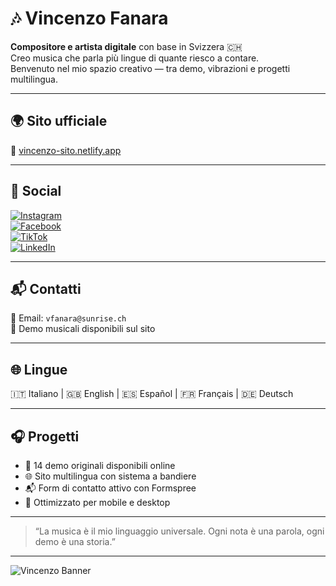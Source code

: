 # 🎶 Vincenzo Fanara

**Compositore e artista digitale** con base in Svizzera 🇨🇭  
Creo musica che parla più lingue di quante riesco a contare.  
Benvenuto nel mio spazio creativo — tra demo, vibrazioni e progetti multilingua.

---

## 🌍 Sito ufficiale

🔗 [vincenzo-sito.netlify.app](https://vincenzo-sito.netlify.app)

---

## 📱 Social

[![Instagram](https://img.shields.io/badge/Instagram-%23E4405F.svg?style=flat&logo=instagram&logoColor=white)](https://instagram.com/vincenzofanara)  
[![Facebook](https://img.shields.io/badge/Facebook-%231877F2.svg?style=flat&logo=facebook&logoColor=white)](https://facebook.com/vincenzofanara)  
[![TikTok](https://img.shields.io/badge/TikTok-%23000000.svg?style=flat&logo=tiktok&logoColor=white)](https://tiktok.com/@vincenzofanara)  
[![LinkedIn](https://img.shields.io/badge/LinkedIn-%230A66C2.svg?style=flat&logo=linkedin&logoColor=white)](https://linkedin.com/in/vincenzofanara)

---

## 📬 Contatti

📧 Email: `vfanara@sunrise.ch`  
📁 Demo musicali disponibili sul sito

---

## 🌐 Lingue

🇮🇹 Italiano | 🇬🇧 English | 🇪🇸 Español | 🇫🇷 Français | 🇩🇪 Deutsch

---

## 🎧 Progetti

- 🎼 14 demo originali disponibili online  
- 🌐 Sito multilingua con sistema a bandiere  
- 📬 Form di contatto attivo con Formspree  
- 📱 Ottimizzato per mobile e desktop

---

> “La musica è il mio linguaggio universale. Ogni nota è una parola, ogni demo è una storia.”

---

![Vincenzo Banner](https://dummyimage.com/800x200/000/fff&text=Vincenzo+Fanara+Music) <!-- Puoi sostituire questo link con una tua immagine -->
